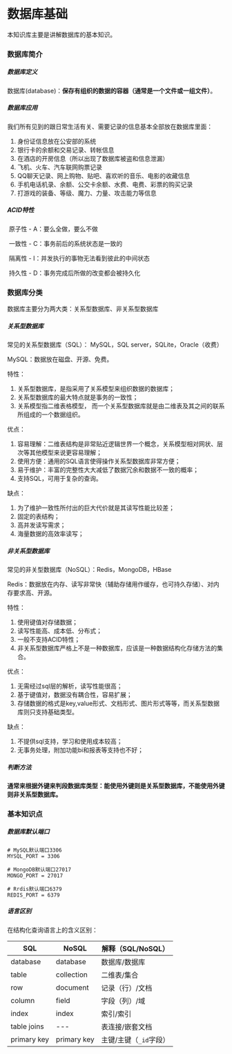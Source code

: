 # 数据库基础

本知识库主要是讲解数据库的基本知识。

### 数据库简介

##### 数据库定义

数据库(database)：**保存有组织的数据的容器（通常是一个文件或一组文件）**。

##### 数据库应用

我们所有见到的跟日常生活有关、需要记录的信息基本全部放在数据库里面：

1. 身份证信息放在公安部的系统
2. 银行卡的余额和交易记录、转帐信息
3. 在酒店的开房信息（所以出现了数据库被盗和信息泄漏）
4. 飞机、火车、汽车联网购票记录
5. QQ聊天记录、网上购物、贴吧、喜欢听的音乐、电影的收藏信息
6. 手机电话机录、余额、公交卡余额、水费、电费、彩票的购买记录
7. 打游戏的装备、等级、魔力、力量、攻击能力等信息

##### ACID特性

​	原子性 - A：要么全做，要么不做

​	一致性 - C：事务前后的系统状态是一致的

​	隔离性 - I：并发执行的事物无法看到彼此的中间状态

​	持久性 - D：事务完成后所做的改变都会被持久化

### 数据库分类

数据库主要分为两大类：关系型数据库、非关系型数据库

##### 关系型数据库

常见的关系型数据库（SQL）： MySQL，SQL server，SQLite，Oracle（收费）

MySQL：数据放在磁盘、开源、免费。

特性：

1. 关系型数据库，是指采用了关系模型来组织数据的数据库； 
2. 关系型数据库的最大特点就是事务的一致性；
3. 关系模型指二维表格模型， 而一个关系型数据库就是由二维表及其之间的联系所组成的一个数据组织。

优点：

1. 容易理解：二维表结构是非常贴近逻辑世界一个概念，关系模型相对网状、层次等其他模型来说更容易理解；
2. 使用方便：通用的SQL语言使得操作关系型数据库非常方便；
3. 易于维护：丰富的完整性大大减低了数据冗余和数据不一致的概率；
4. 支持SQL，可用于复杂的查询。

缺点：

1. 为了维护一致性所付出的巨大代价就是其读写性能比较差；
2. 固定的表结构；
3. 高并发读写需求；
4. 海量数据的高效率读写；

##### 非关系型数据库

常见的非关型数据库（NoSQL）：Redis，MongoDB，HBase

Redis：数据放在内存、读写非常快（辅助存储用作缓存，也可持久存储）、对内存要求高、开源。

特性：

1. 使用键值对存储数据； 
2. 读写性能高、成本低、分布式； 
3. 一般不支持ACID特性； 
4. 非关系型数据库严格上不是一种数据库，应该是一种数据结构化存储方法的集合。

优点：

1. 无需经过sql层的解析，读写性能很高； 
2. 基于键值对，数据没有耦合性，容易扩展； 
3. 存储数据的格式是key,value形式、文档形式、图片形式等等，而关系型数据库则只支持基础类型。

缺点：

1. 不提供sql支持，学习和使用成本较高；
2. 无事务处理，附加功能bi和报表等支持也不好；

##### 判断方法

**通常来根据外键来判段数据库类型：能使用外键则是关系型数据库，不能使用外键则非关系型数据库。**

### 基本知识点

##### 数据库默认端口

```
# MySQL默认端口3306
MYSQL_PORT = 3306

# MongoDB默认端口27017
MONGO_PORT = 27017

# Rrdis默认端口6379
REDIS_PORT = 6379
```

##### 语言区别

在结构化查询语言上的含义区别：

| SQL         | NoSQL       | 解释（SQL/NoSQL）      |
| ----------- | ----------- | ---------------------- |
| database    | database    | 数据库/数据库          |
| table       | collection  | 二维表/集合            |
| row         | document    | 记录（行）/文档        |
| column      | field       | 字段（列）/域          |
| index       | index       | 索引/索引              |
| table joins | ---         | 表连接/嵌套文档        |
| primary key | primary key | 主键/主键（`_id`字段） |

